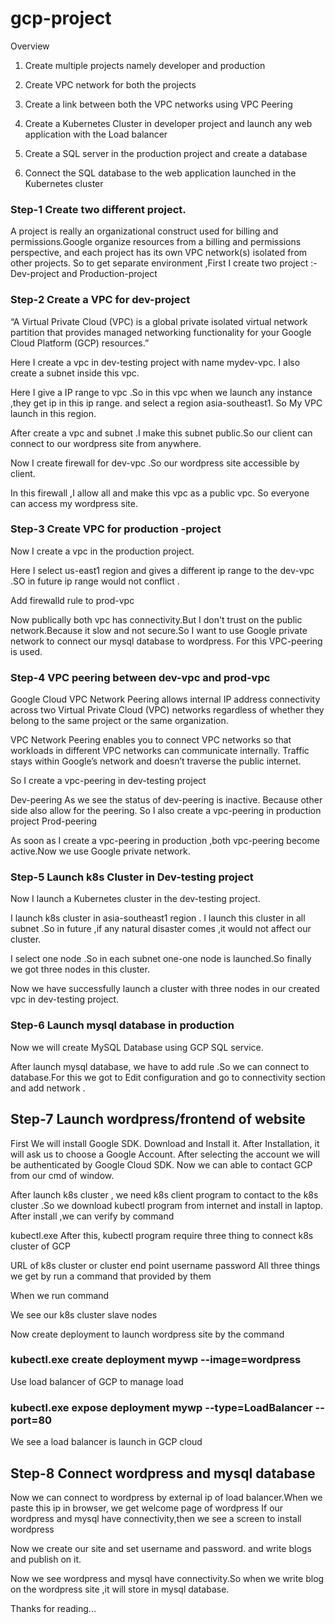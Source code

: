 # gcp-project

Overview
1. Create multiple projects namely developer and production

2. Create VPC network for both the projects

3. Create a link between both the VPC networks using VPC Peering

4. Create a Kubernetes Cluster in developer project and launch any web application with the Load balancer

5. Create a SQL server in the production project and create a database

6. Connect the SQL database to the web application launched in the Kubernetes cluster

### Step-1 Create two different project.
A project is really an organizational construct used for billing and permissions.Google  organize resources from a billing and permissions perspective, and each project has its own VPC network(s) isolated from other projects. So to get separate environment ,First I create two project :- Dev-project and Production-project


### Step-2 Create a VPC for dev-project
“A Virtual Private Cloud (VPC) is a global private isolated virtual network partition that provides managed networking functionality for your Google Cloud Platform (GCP) resources.”

Here I create a vpc in dev-testing project with name mydev-vpc. I also create a subnet inside this vpc.

Here I give a IP range to vpc .So in this vpc when we launch any instance ,they get ip in this ip range. and select a region asia-southeast1. So My VPC launch in this region.


After create a vpc and subnet .I make this subnet public.So our client can connect to our wordpress site from anywhere.

Now I create firewall for dev-vpc .So our wordpress site accessible by client.




In this firewall ,I allow all and make this vpc as a public vpc. So everyone can access my wordpress site.

### Step-3 Create VPC for production -project
Now I create a vpc in the production project.


Here I select us-east1 region and gives a different ip range to the dev-vpc .SO in future ip range would not conflict .

Add firewalld rule to prod-vpc

Now publically both vpc has connectivity.But I don't trust on the public network.Because it slow and not secure.So I want to use Google private network to connect our mysql database to wordpress. For this VPC-peering is used.

### Step-4 VPC peering between dev-vpc and prod-vpc
Google Cloud VPC Network Peering allows internal IP address connectivity across two Virtual Private Cloud (VPC) networks regardless of whether they belong to the same project or the same organization.

VPC Network Peering enables you to connect VPC networks so that workloads in different VPC networks can communicate internally. Traffic stays within Google’s network and doesn’t traverse the public internet.

So I create a vpc-peering in dev-testing project

Dev-peering
As we see the status of dev-peering is inactive. Because other side also allow for the peering. So I also create a vpc-peering in production project
Prod-peering

As soon as I create a vpc-peering in production ,both vpc-peering become active.Now we use Google private network.
### Step-5 Launch k8s Cluster in Dev-testing project
Now I launch a Kubernetes cluster in the dev-testing project.

I launch k8s cluster in asia-southeast1 region . I launch this cluster in all subnet .So in future ,if any natural disaster comes ,it would not affect our cluster.

I select one node .So in each subnet one-one node is launched.So finally we got three nodes in this cluster.

Now we have successfully launch a cluster with three nodes in our created vpc in dev-testing project.

### Step-6 Launch mysql database in production
Now we will create MySQL Database using GCP SQL service.


After launch mysql database, we have to add rule .So we can connect to database.For this we got to Edit configuration and go to connectivity section and add network .


## Step-7 Launch wordpress/frontend of website
First We will install Google SDK. Download and Install it. After Installation, it will ask us to choose a Google Account. After selecting the account we will be authenticated by Google Cloud SDK. Now we can able to contact GCP from our cmd of window.

After launch k8s cluster , we need k8s client program to contact to the k8s cluster .So we download kubectl program from internet and install in laptop. After install ,we can verify by command

kubectl.exe
After this, kubectl program require three thing to connect k8s cluster of GCP

URL of k8s cluster or cluster end point
username
password
All three things we get by run a command that provided by them

When we run command

We see our k8s cluster slave nodes

Now create deployment to launch wordpress site by the command

### kubectl.exe create deployment mywp --image=wordpress 
Use load balancer of GCP to manage load

### kubectl.exe expose deployment mywp --type=LoadBalancer --port=80 

We see a load balancer is launch in GCP cloud


## Step-8 Connect wordpress and mysql database
Now we can connect to wordpress by external ip of load balancer.When we paste this ip in browser, we get welcome page of wordpress
If our wordpress and mysql have connectivity,then we see a screen to install wordpress

Now we create our site and set username and password. and write blogs and publish on it.

Now we see wordpress and mysql have connectivity.So when we write blog on the wordpress site ,it will store in mysql database.

Thanks for reading...

